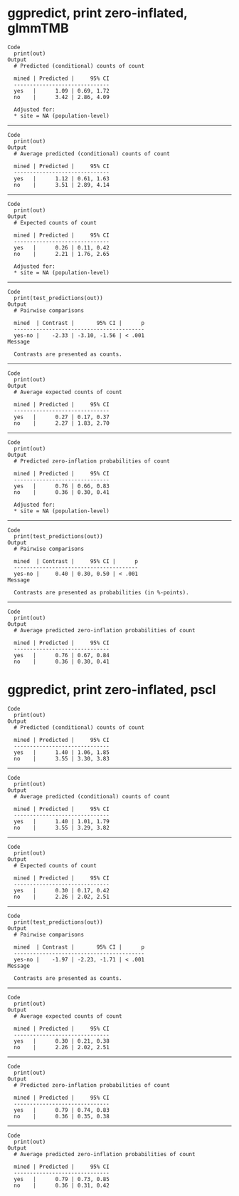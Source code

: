 # ggpredict, print zero-inflated, glmmTMB

    Code
      print(out)
    Output
      # Predicted (conditional) counts of count
      
      mined | Predicted |     95% CI
      ------------------------------
      yes   |      1.09 | 0.69, 1.72
      no    |      3.42 | 2.86, 4.09
      
      Adjusted for:
      * site = NA (population-level)

---

    Code
      print(out)
    Output
      # Average predicted (conditional) counts of count
      
      mined | Predicted |     95% CI
      ------------------------------
      yes   |      1.12 | 0.61, 1.63
      no    |      3.51 | 2.89, 4.14
      

---

    Code
      print(out)
    Output
      # Expected counts of count
      
      mined | Predicted |     95% CI
      ------------------------------
      yes   |      0.26 | 0.11, 0.42
      no    |      2.21 | 1.76, 2.65
      
      Adjusted for:
      * site = NA (population-level)

---

    Code
      print(test_predictions(out))
    Output
      # Pairwise comparisons
      
      mined  | Contrast |       95% CI |      p
      -----------------------------------------
      yes-no |    -2.33 | -3.10, -1.56 | < .001
    Message
      
      Contrasts are presented as counts.

---

    Code
      print(out)
    Output
      # Average expected counts of count
      
      mined | Predicted |     95% CI
      ------------------------------
      yes   |      0.27 | 0.17, 0.37
      no    |      2.27 | 1.83, 2.70
      

---

    Code
      print(out)
    Output
      # Predicted zero-inflation probabilities of count
      
      mined | Predicted |     95% CI
      ------------------------------
      yes   |      0.76 | 0.66, 0.83
      no    |      0.36 | 0.30, 0.41
      
      Adjusted for:
      * site = NA (population-level)

---

    Code
      print(test_predictions(out))
    Output
      # Pairwise comparisons
      
      mined  | Contrast |     95% CI |      p
      ---------------------------------------
      yes-no |     0.40 | 0.30, 0.50 | < .001
    Message
      
      Contrasts are presented as probabilities (in %-points).

---

    Code
      print(out)
    Output
      # Average predicted zero-inflation probabilities of count
      
      mined | Predicted |     95% CI
      ------------------------------
      yes   |      0.76 | 0.67, 0.84
      no    |      0.36 | 0.30, 0.41
      

# ggpredict, print zero-inflated, pscl

    Code
      print(out)
    Output
      # Predicted (conditional) counts of count
      
      mined | Predicted |     95% CI
      ------------------------------
      yes   |      1.40 | 1.06, 1.85
      no    |      3.55 | 3.30, 3.83
      

---

    Code
      print(out)
    Output
      # Average predicted (conditional) counts of count
      
      mined | Predicted |     95% CI
      ------------------------------
      yes   |      1.40 | 1.01, 1.79
      no    |      3.55 | 3.29, 3.82
      

---

    Code
      print(out)
    Output
      # Expected counts of count
      
      mined | Predicted |     95% CI
      ------------------------------
      yes   |      0.30 | 0.17, 0.42
      no    |      2.26 | 2.02, 2.51
      

---

    Code
      print(test_predictions(out))
    Output
      # Pairwise comparisons
      
      mined  | Contrast |       95% CI |      p
      -----------------------------------------
      yes-no |    -1.97 | -2.23, -1.71 | < .001
    Message
      
      Contrasts are presented as counts.

---

    Code
      print(out)
    Output
      # Average expected counts of count
      
      mined | Predicted |     95% CI
      ------------------------------
      yes   |      0.30 | 0.21, 0.38
      no    |      2.26 | 2.02, 2.51
      

---

    Code
      print(out)
    Output
      # Predicted zero-inflation probabilities of count
      
      mined | Predicted |     95% CI
      ------------------------------
      yes   |      0.79 | 0.74, 0.83
      no    |      0.36 | 0.35, 0.38
      

---

    Code
      print(out)
    Output
      # Average predicted zero-inflation probabilities of count
      
      mined | Predicted |     95% CI
      ------------------------------
      yes   |      0.79 | 0.73, 0.85
      no    |      0.36 | 0.31, 0.42
      


